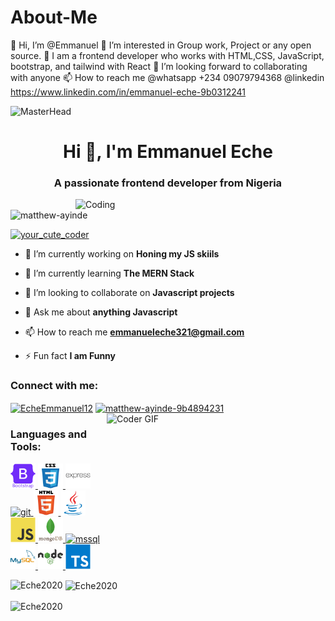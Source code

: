 # About-Me
👋 Hi, I’m @Emmanuel
👀 I’m interested in Group work, Project or any open source.
🌱 I am a frontend developer who works with HTML,CSS, JavaScript, bootstrap, and tailwind with React
💞️ I’m looking forward to collaborating with anyone
📫 How to reach me @whatsapp +234 09079794368
@linkedin https://www.linkedin.com/in/emmanuel-eche-9b0312241

![MasterHead](https://media2.giphy.com/headers/monstercat/LQnX59nHBsOV.gif)

<h1 align="center">Hi 👋, I'm Emmanuel Eche</h1>
<h3 align="center">A passionate frontend developer from Nigeria</h3>
<img align="right" alt="Coding" width="400" src="https://media.tenor.com/GfSX-u7VGM4AAAAM/coding.gif">

<p align="left"> <img src="https://komarev.com/ghpvc/?username=matthew-ayinde&label=Profile%20views&color=0e75b6&style=flat" alt="matthew-ayinde" /> </p>

<p align="left"> <a href="https://twitter.com/your_cute_coder" target="blank"><img src="https://img.shields.io/twitter/follow/your_cute_coder?logo=twitter&style=for-the-badge" alt="your_cute_coder" /></a> </p>

- 🔭 I’m currently working on **Honing my JS skiils**

- 🌱 I’m currently learning **The MERN Stack**

- 👯 I’m looking to collaborate on **Javascript projects**

- 💬 Ask me about **anything Javascript**

- 📫 How to reach me **emmanueleche321@gmail.com**

- ⚡ Fun fact **I am Funny**

<h3 align="left">Connect with me:</h3>
<p align="left">
<a href="https://twitter.com/EcheEmmanuel12" target="blank"><img align="center" src="https://raw.githubusercontent.com/rahuldkjain/github-profile-readme-generator/master/src/images/icons/Social/twitter.svg" alt="EcheEmmanuel12" height="30" width="40" /></a>
<a href="https://linkedin.com/in/https://www.linkedin.com/in/emmanuel-eche-9b0312241" target="blank"><img align="center" src="https://raw.githubusercontent.com/rahuldkjain/github-profile-readme-generator/master/src/images/icons/Social/linked-in-alt.svg" alt="matthew-ayinde-9b4894231" height="30" width="40" /></a>

<img align="right" alt="Coder GIF" height=250 width=350 src="https://cdn.dribbble.com/users/730703/screenshots/6581243/avento.gif" />
</p>


<h3 align="left">Languages and Tools:</h3>
<p align="left"> <a href="https://getbootstrap.com" target="_blank" rel="noreferrer"> <img src="https://raw.githubusercontent.com/devicons/devicon/master/icons/bootstrap/bootstrap-plain-wordmark.svg" alt="bootstrap" width="40" height="40"/> </a><a href="https://www.w3schools.com/css/" target="_blank" rel="noreferrer"> <img src="https://raw.githubusercontent.com/devicons/devicon/master/icons/css3/css3-original-wordmark.svg" alt="css3" width="40" height="40"/> </a> <a href="https://expressjs.com" target="_blank" rel="noreferrer"> <img src="https://raw.githubusercontent.com/devicons/devicon/master/icons/express/express-original-wordmark.svg" alt="express" width="40" height="40"/> </a> <a href="https://git-scm.com/" target="_blank" rel="noreferrer"> <img src="https://www.vectorlogo.zone/logos/git-scm/git-scm-icon.svg" alt="git" width="40" height="40"/> </a> <a href="https://www.w3.org/html/" target="_blank" rel="noreferrer"> <img src="https://raw.githubusercontent.com/devicons/devicon/master/icons/html5/html5-original-wordmark.svg" alt="html5" width="40" height="40"/> </a> <a href="https://www.java.com" target="_blank" rel="noreferrer"> <img src="https://raw.githubusercontent.com/devicons/devicon/master/icons/java/java-original.svg" alt="java" width="40" height="40"/> </a> <a href="https://developer.mozilla.org/en-US/docs/Web/JavaScript" target="_blank" rel="noreferrer"> <img src="https://raw.githubusercontent.com/devicons/devicon/master/icons/javascript/javascript-original.svg" alt="javascript" width="40" height="40"/> </a> <a href="https://www.mongodb.com/" target="_blank" rel="noreferrer"> <img src="https://raw.githubusercontent.com/devicons/devicon/master/icons/mongodb/mongodb-original-wordmark.svg" alt="mongodb" width="40" height="40"/> </a> <a href="https://www.microsoft.com/en-us/sql-server" target="_blank" rel="noreferrer"> <img src="https://www.svgrepo.com/show/303229/microsoft-sql-server-logo.svg" alt="mssql" width="40" height="40"/> </a> <a href="https://www.mysql.com/" target="_blank" rel="noreferrer"> <img src="https://raw.githubusercontent.com/devicons/devicon/master/icons/mysql/mysql-original-wordmark.svg" alt="mysql" width="40" height="40"/> </a> <a href="https://nodejs.org" target="_blank" rel="noreferrer"> <img src="https://raw.githubusercontent.com/devicons/devicon/master/icons/nodejs/nodejs-original-wordmark.svg" alt="nodejs" width="40" height="40"/> </a> <a href="https://www.typescriptlang.org/" target="_blank" rel="noreferrer"> <img src="https://raw.githubusercontent.com/devicons/devicon/master/icons/typescript/typescript-original.svg" alt="typescript" width="40" height="40"/> </a> </p>

<p><img align="left" src="https://github-readme-stats.vercel.app/api/top-langs?username=Eche2020&show_icons=true&locale=en&layout=compact" alt="Eche2020" /></p>

<p>&nbsp;<img align="center" src="https://github-readme-stats.vercel.app/api?username=Eche2020&show_icons=true&locale=en" alt="Eche2020" /></p>

<p><img align="center" src="https://github-readme-streak-stats.herokuapp.com/?user=Eche2020&" alt="Eche2020" /></p>